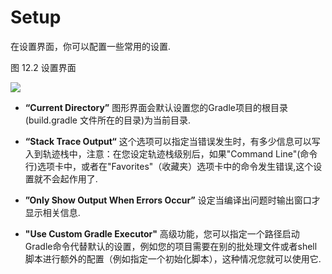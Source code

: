 # Setup
在设置界面，你可以配置一些常用的设置.

图 12.2 设置界面

![](http://gradle.org/docs/current/userguide/img/guiSetup.png)


* **“Current Directory”**      图形界面会默认设置您的Gradle项目的根目录(build.gradle 文件所在的目录)为当前目录.

* **“Stack Trace Output“**  这个选项可以指定当错误发生时，有多少信息可以写入到轨迹栈中，注意：在您设定轨迹栈级别后，如果"Command Line"(命令行)选项卡中，或者在"Favorites"（收藏夹）选项卡中的命令发生错误,这个设置就不会起作用了.

* **”Only Show Output When Errors Occur”**  设定当编译出问题时输出窗口才显示相关信息.

* **"Use Custom Gradle Executor"**  高级功能，您可以指定一个路径启动Gradle命令代替默认的设置，例如您的项目需要在别的批处理文件或者shell脚本进行额外的配置（例如指定一个初始化脚本），这种情况您就可以使用它.


